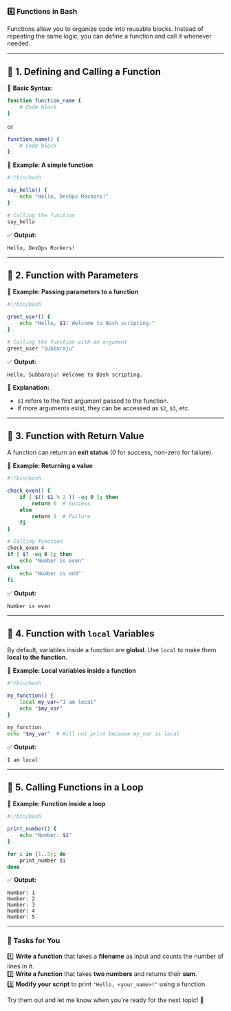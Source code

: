 ### **6️⃣ Functions in Bash**  

Functions allow you to organize code into reusable blocks. Instead of repeating the same logic, you can define a function and call it whenever needed.

---

## **🔹 1. Defining and Calling a Function**  
📌 **Basic Syntax:**  
```bash
function function_name {
    # Code block
}
```
or  
```bash
function_name() {
    # Code block
}
```

📌 **Example: A simple function**  
```bash
#!/bin/bash

say_hello() {
    echo "Hello, DevOps Rockers!"
}

# Calling the function
say_hello
```
✅ **Output:**  
```
Hello, DevOps Rockers!
```

---

## **🔹 2. Function with Parameters**
📌 **Example: Passing parameters to a function**  
```bash
#!/bin/bash

greet_user() {
    echo "Hello, $1! Welcome to Bash scripting."
}

# Calling the function with an argument
greet_user "Subbaraju"
```
✅ **Output:**  
```
Hello, Subbaraju! Welcome to Bash scripting.
```
📌 **Explanation:**  
- `$1` refers to the first argument passed to the function.  
- If more arguments exist, they can be accessed as `$2`, `$3`, etc.  

---

## **🔹 3. Function with Return Value**
A function can return an **exit status** (0 for success, non-zero for failure).

📌 **Example: Returning a value**  
```bash
#!/bin/bash

check_even() {
    if [ $(( $1 % 2 )) -eq 0 ]; then
        return 0  # Success
    else
        return 1  # Failure
    fi
}

# Calling function
check_even 4
if [ $? -eq 0 ]; then
    echo "Number is even"
else
    echo "Number is odd"
fi
```
✅ **Output:**  
```
Number is even
```

---

## **🔹 4. Function with `local` Variables**
By default, variables inside a function are **global**. Use `local` to make them **local to the function**.

📌 **Example: Local variables inside a function**  
```bash
#!/bin/bash

my_function() {
    local my_var="I am local"
    echo "$my_var"
}

my_function
echo "$my_var"  # Will not print because my_var is local
```
✅ **Output:**  
```
I am local
```

---

## **🔹 5. Calling Functions in a Loop**
📌 **Example: Function inside a loop**  
```bash
#!/bin/bash

print_number() {
    echo "Number: $1"
}

for i in {1..5}; do
    print_number $i
done
```
✅ **Output:**  
```
Number: 1
Number: 2
Number: 3
Number: 4
Number: 5
```

---

### **📝 Tasks for You**
1️⃣ **Write a function** that takes a **filename** as input and counts the number of lines in it.  
2️⃣ **Write a function** that takes **two numbers** and returns their **sum**.  
3️⃣ **Modify your script** to print `"Hello, <your_name>!"` using a function.  

Try them out and let me know when you're ready for the next topic! 🚀